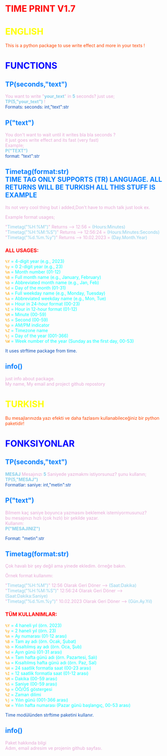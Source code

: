 # <span style="color: #FF0000;">**TIME PRINT V1.7**</span>
# <span style="color: yellow;">**ENGLISH**</span><br>
<span style="color: #FF4500;">This is a python package to use write effect and more in your texts !</span><br>
# <span style="color: blue;">**FUNCTIONS**</span><br>
## <span style="color: #007FFF;">**TP(seconds,"text")**</span>
<span style="color: #E6A8D7;">You want to write "<span style="color: #87CEEB">**your_text**<span style="color: #E6A8D7;">" in <span style="color: #87CEEB">**5**<span style="color: #E6A8D7;"> seconds? just use;<br>
<span style="color: #87CEEB">**TP(5,"your_text")**<span style="color: #E6A8D7;"> !<br>
<span style="color: #0F52BA">Formats: seconds: int,"text":str<br>

## <span style="color: #007FFF;">**P("text")**</span>
<span style="color: #E6A8D7;">You don't want to wait until it writes bla bla seconds ?<br>
it just goes write effect and its fast (very fast)<br>
Example;<br>
<span style="color: #87CEEB">**P("TEXT")**<br>
<span style="color: #0F52BA">format: "text":str<br>

## <span style="color: #007FFF;">**Timetag(format:str)<br>TIME TAG ONLY SUPPORTS (TR) LANGUAGE. ALL RETURNS WILL BE TURKISH ALL THIS STUFF IS EXAMPLE**</span>
<span style="color: #E6A8D7;">Its not very cool thing but i added,Don't have to much talk just look ex.<br>

<span style="color: #E6A8D7;">Example format usages;<br>

<span style="color: #E6A8D7;">"<span style="color: #87CEEB;">Timetag("%H:%M")<span style="color: #E6A8D7;">" Returns --> 12:56 = <span style="color: #87CEEB;">(Hours:Minutes)<br>
<span style="color: #E6A8D7;">"<span style="color: #87CEEB;">Timetag("%H:%M:%S")<span style="color: #E6A8D7;">" Returns --> 12:56:24 = <span style="color: #87CEEB;">(Hours:Minutes:Seconds)<br>
<span style="color: #E6A8D7;">"<span style="color: #87CEEB;">Timetag("%d.%m.%y")<span style="color: #E6A8D7;">" Returns --> 10.02.2023 = <span style="color: #87CEEB;">(Day.Month.Year)
<br>
### <span style="color: red;">**ALL USAGES:**

<span style= "color: orange;">`%Y`<span style="color: cyan;"> =  4-digit year (e.g., 2023) <br>
<span style= "color: orange;">`%y` <span style="color: cyan;">= 0 2-digit year (e.g., 23)<br>
<span style= "color: orange;">`%m` <span style="color: cyan;">= Month number (01-12)<br>
<span style= "color: orange;">`%B` <span style="color: cyan;">= Full month name (e.g., January, February)<br>
<span style= "color: orange;">`%b` <span style="color: cyan;">= Abbreviated month name (e.g., Jan, Feb)<br>
<span style= "color: orange;">`%d` <span style="color: cyan;">= Day of the month (01-31)<br>
<span style= "color: orange;">`%A` <span style="color: cyan;">= Full weekday name (e.g., Monday, Tuesday)<br>
<span style= "color: orange;">`%a` <span style="color: cyan;">= Abbreviated weekday name (e.g., Mon, Tue)<br>
<span style= "color: orange;">`%H` <span style="color: cyan;">= Hour in 24-hour format (00-23)<br>
<span style= "color: orange;">`%I` <span style="color: cyan;">= Hour in 12-hour format (01-12)<br>
<span style= "color: orange;">`%M` <span style="color: cyan;">= Minute (00-59)<br>
<span style= "color: orange;">`%S` <span style="color: cyan;">= Second (00-59)<br>
<span style= "color: orange;">`%p` <span style="color: cyan;">= AM/PM indicator<br>
<span style= "color: orange;">`%Z` <span style="color: cyan;">= Timezone name<br>
<span style= "color: orange;">`%j` <span style="color: cyan;">= Day of the year (001-366)<br>
<span style= "color: orange;">`%W` <span style="color: cyan;">= Week number of the year (Sunday as the first day, 00-53)<br>

<span style="color: #0F52BA">It uses strftime package from time.<br>




## <span style="color: #007FFF;">**info()**</span>
<span style="color: #E6A8D7;">just info about package.<br>
My name, My email and project github repostory



# <span style="color: yellow;">**TURKISH**</span><br>
<span style="color: #FF4500;">Bu mesajlarınızda yazı efekti ve daha fazlasını kullanabileceğiniz bir python paketidir!</span><br>

# <span style="color: blue;">**FONKSIYONLAR**</span><br>
## <span style="color: #007FFF;">**TP(seconds,"text")**</span>
<span style="color: #87CEEB">**MESAJ**<span style="color: #E6A8D7;"> Mesajınızı <span style="color: #87CEEB">**5**<span style="color: #E6A8D7;"> Saniyede yazmakmı istiyorsunuz? şunu kullanın;<br>
<span style="color: #87CEEB">**TP(5,"MESAJ")**<br>
<span style="color: #0F52BA">Formatlar: saniye: int,"metin":str<br>

## <span style="color: #007FFF;">**P("text")**</span>
<span style="color: #E6A8D7;">Bilmem kaç saniye boyunca yazmasını beklemek istemiyormusunuz?<br>
bu mesajınızı hızlı (çok hızlı) bir şekilde yazar.<br>
Kullanım:<br>
<span style="color: #87CEEB">**P("MESAJINIZ")**<br>

<span style="color: #0F52BA">Format: "metin":str<br>

## <span style="color: #007FFF;">**Timetag(format:str)**</span>
<span style="color: #E6A8D7;">Çok havalı bir şey değil ama yinede ekledim. örneğe bakın.<br>

<span style="color: #E6A8D7;">Örnek format kullanımı:<br>

<span style="color: #E6A8D7;">"<span style="color: #87CEEB;">Timetag("%H:%M")<span style="color: #E6A8D7;">" 12:56 Olarak Geri Döner --> <span style="color: #87CEEB;">(Saat:Dakika)<br>
<span style="color: #E6A8D7;">"<span style="color: #87CEEB;">Timetag("%H:%M:%S")<span style="color: #E6A8D7;">" 12:56:24 Olarak Geri Döner --> <span style="color: #87CEEB;">(Saat:Dakika:Saniye)<br>
<span style="color: #E6A8D7;">"<span style="color: #87CEEB;">Timetag("%d.%m.%y")<span style="color: #E6A8D7;">" 10.02.2023 Olarak Geri Döner --> <span style="color: #87CEEB;">(Gün.Ay.Yıl)<br>
### <span style="color: red;">**TÜM KULLANIMLAR:**<br>

<span style="color: orange;">`%Y` <span style="color: cyan;">= 4 haneli yıl (örn. 2023)<br>
<span style="color: orange;">`%y` <span style="color: cyan;">= 2 haneli yıl (örn. 23)<br>
<span style="color: orange;">`%m` <span style="color: cyan;">= Ay numarası (01-12 arası)<br>
<span style="color: orange;">`%B` <span style="color: cyan;">= Tam ay adı (örn. Ocak, Şubat)<br>
<span style="color: orange;">`%b` <span style="color: cyan;">= Kısaltılmış ay adı (örn. Oca, Şub)<br>
<span style="color: orange;">`%d` <span style="color: cyan;">= Ayın günü (01-31 arası)<br>
<span style="color: orange;">`%A` <span style="color: cyan;">= Tam hafta günü adı (örn. Pazartesi, Salı)<br>
<span style="color: orange;">`%a` <span style="color: cyan;">= Kısaltılmış hafta günü adı (örn. Paz, Sal)<br>
<span style="color: orange;">`%H` <span style="color: cyan;">= 24 saatlik formatla saat (00-23 arası)<br>
<span style="color: orange;">`%I` <span style="color: cyan;">= 12 saatlik formatla saat (01-12 arası)<br>
<span style="color: orange;">`%M` <span style="color: cyan;">= Dakika (00-59 arası)<br> 
<span style="color: orange;">`%S` <span style="color: cyan;">= Saniye (00-59 arası)<br>
<span style="color: orange;">`%p` <span style="color: cyan;">= ÖÖ/ÖS göstergesi<br>
<span style="color: orange;">`%Z` <span style="color: cyan;">= Zaman dilimi<br>
<span style="color: orange;">`%j` <span style="color: cyan;">= Yılın günü (001-366 arası)<br>
<span style="color: orange;">`%W` <span style="color: cyan;">= Yılın hafta numarası (Pazar günü başlangıç, 00-53 arası)<br>

<span style="color: #0F52BA">Time modülünden strftime paketini kullanır.<br>


## <span style="color: #007FFF;">**info()**</span>
<span style="color: #E6A8D7;">Paket hakkında bilgi<br>
Adım, email adresim ve projenin github sayfası.